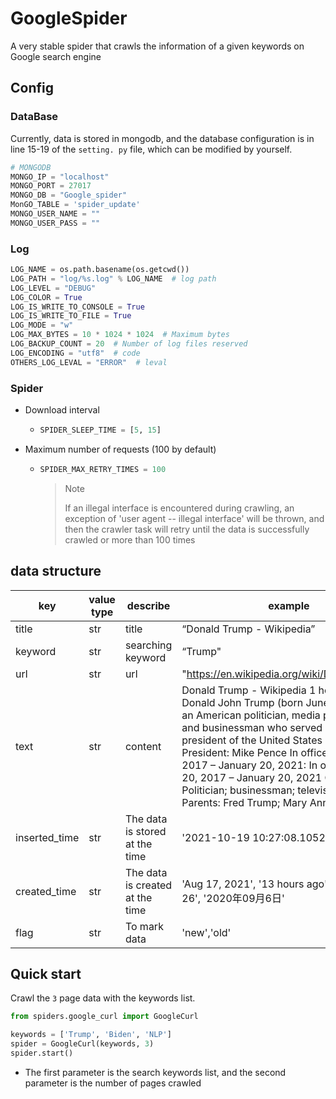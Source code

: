 # GoogleSpider

A very stable spider that crawls the information of a given keywords on Google search engine

## Config

### DataBase

Currently, data is stored in mongodb, and the database configuration is in line 15-19 of the `setting. py` file, which can be modified by yourself.

```python
# MONGODB
MONGO_IP = "localhost"
MONGO_PORT = 27017
MONGO_DB = "Google_spider"
MonGO_TABLE = 'spider_update'
MONGO_USER_NAME = ""
MONGO_USER_PASS = ""
```



###  Log

```python
LOG_NAME = os.path.basename(os.getcwd())
LOG_PATH = "log/%s.log" % LOG_NAME  # log path
LOG_LEVEL = "DEBUG"
LOG_COLOR = True  
LOG_IS_WRITE_TO_CONSOLE = True 
LOG_IS_WRITE_TO_FILE = True  
LOG_MODE = "w" 
LOG_MAX_BYTES = 10 * 1024 * 1024  # Maximum bytes
LOG_BACKUP_COUNT = 20  # Number of log files reserved
LOG_ENCODING = "utf8"  # code
OTHERS_LOG_LEVAL = "ERROR"  # leval
```



### Spider

* Download interval

  * ```python
    SPIDER_SLEEP_TIME = [5, 15]
    ```

* Maximum number of requests (100 by default)

  * ```python
    SPIDER_MAX_RETRY_TIMES = 100
    ```

    > Note
    >
    > If an illegal interface is encountered during crawling, an exception of 'user agent -- illegal interface' will be thrown, and then the crawler task will retry until the data is successfully crawled or more than 100 times



## data structure

| key           | value type | describe                        | example                                                      |
| ------------- | ---------- | ------------------------------- | ------------------------------------------------------------ |
| title         | str        | title                           | “Donald Trump - Wikipedia”                                   |
| keyword       | str        | searching keyword               | “Trump"                                                      |
| url           | str        | url                             | "https://en.wikipedia.org/wiki/Donald_Trump"                 |
| text          | str        | content                         | Donald Trump - Wikipedia 1 hour ago · Donald John Trump (born June 14, 1946) is an American politician, media personality, and businessman who served as the 45th president of the United States ... Vice President: Mike Pence In office January 20, 2017 – January 20, 2021: In office; January 20, 2017 – January 20, 2021 Occupation: Politician; businessman; television presenter Parents: Fred Trump; Mary Anne MacLeod" |
| inserted_time | str        | The data is stored at the time  | '2021-10-19 10:27:08.105224'                                 |
| created_time  | str        | The data is created at the time | 'Aug 17, 2021', '13 hours ago', '2020-03-26', '2020年09月6日' |
| flag          | str        | To mark data                    | 'new','old'                                                  |



## Quick start

Crawl the `3` page data with the keywords list.

```python
from spiders.google_curl import GoogleCurl

keywords = ['Trump', 'Biden', 'NLP']
spider = GoogleCurl(keywords, 3)
spider.start()

```

* The first parameter is the search keywords list, and the second parameter is the number of pages crawled


